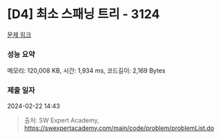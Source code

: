 # [D4] 최소 스패닝 트리 - 3124 

[문제 링크](https://swexpertacademy.com/main/code/problem/problemDetail.do?contestProbId=AV_mSnmKUckDFAWb) 

### 성능 요약

메모리: 120,008 KB, 시간: 1,934 ms, 코드길이: 2,169 Bytes

### 제출 일자

2024-02-22 14:43



> 출처: SW Expert Academy, https://swexpertacademy.com/main/code/problem/problemList.do
